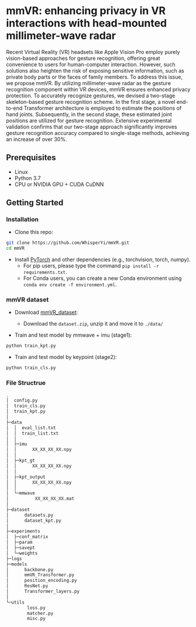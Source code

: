 # mmVR: enhancing privacy in VR interactions with head-mounted millimeter-wave radar

Recent Virtual Reality (VR) headsets like Apple Vision Pro employ purely vision-based approaches for gesture recognition, offering great convenience to users for human-computer interaction. However, such solutions also heighten the risk of exposing sensitive information, such as private body parts or the faces of family members. To address this issue, we propose mmVR. By utilizing millimeter-wave radar as the gesture recognition component within VR devices, mmVR ensures enhanced privacy protection. To accurately recognize gestures, we devised a two-stage skeleton-based gesture recognition scheme. In the first stage, a novel end-to-end Transformer architecture is employed to estimate the positions of hand joints. Subsequently, in the second stage, these estimated joint positions are utilized for gesture recognition. Extensive experimental validation confirms that our two-stage approach significantly improves gesture recognition accuracy compared to single-stage methods, achieving an increase of over 30%.

## Prerequisites

- Linux
- Python 3.7
- CPU or NVIDIA GPU + CUDA CuDNN

## Getting Started

### Installation

- Clone this repo:

```bash
git clone https://github.com/WhisperYi/mmVR.git
cd mmVR
```

- Install [PyTorch](http://pytorch.org) and other dependencies (e.g., torchvision, torch, numpy).
  - For pip users, please type the command `pip install -r requirements.txt`.
  - For Conda users, you can create a new Conda environment using `conda env create -f environment.yml`.

### mmVR dataset

- Download [mmVR_dataset](https://www.kaggle.com/xrfdataset/xrf55):
  - Download the `dataset.zip`, unzip it and move it to `./data/`

- Train and test model by mmwave + imu (stage1):

```bash
python train_kpt.py 
```

- Train and test model by keypoint (stage2):

```bash
python train_cls.py 
```

### File Structrue
```bash
.
│  config.py
│  train_cls.py
│  train_kpt.py
│  
├─data
│  │  eval_list.txt
│  │  train_list.txt
│  │  
│  ├─imu
│  │      XX_XX_XX_XX.npy
│  │      
│  ├─kpt_gt
│  │      XX_XX_XX_XX.npy
│  │      
│  ├─kpt_output
│  │      XX_XX_XX_XX.npy
│  │      
│  └─mmwave
│          XX_XX_XX_XX.mat
│          
├─dataset
│      datasets.py
│      dataset_kpt.py
│      
├─experiments
│  ├─conf_matrix
│  ├─param
│  ├─savept
│  └─weights
├─logs
├─models
│      backbone.py
│      mmVR_Transformer.py
│      position_encoding.py
│      ResNet.py
│      Transformer_layers.py
│      
└─utils
        loss.py
        matcher.py
        misc.py
```
